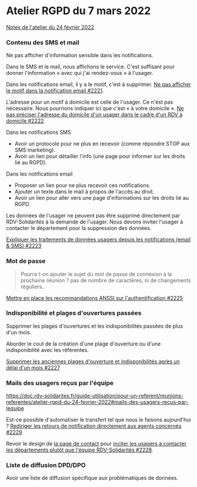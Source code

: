 # Atelier RGPD du 7 mars 2022

[Notes de l'atelier du 24 février 2022](https://doc.rdv-solidarites.fr/guide-utilisation/pour-un-referent/reunions-referentes/atelier-rgpd-du-24-fevrier-2022)

### Contenu des SMS et mail

Ne pas afficher d'information sensible dans les notifications.

Dans le SMS et le mail, nous affichons le service. C'est suffisant pour donner l'information « avec qui j'ai rendez-vous » à l'usager.

Dans les notifications email, il y a le motif, c'est à supprimer. [Ne pas afficher le motif dans la notification email #2221](https://github.com/betagouv/rdv-solidarites.fr/issues/2221).

L'adresse pour un motif à domicile est celle de l'usager. Ce n'est pas nécessaire. Nous pourrions indiquer ici que c'est « à votre domicile ». [Ne pas préciser l'adresse du domicile d'un usager dans le cadre d'un RDV à domicile #2222](https://github.com/betagouv/rdv-solidarites.fr/issues/2222)

Dans les notifications SMS

* Avoir un protocole pour ne plus en recevoir (comme répondre STOP aux SMS marketing).
* Avoir un lien pour détailler l'info (une page pour informer sur les droits lié au RGPD).

Dans les notifications email

* Proposer un lien pour ne plus recevoir ces notifications.
* Ajouter un texte dans le mail à propos de l'accès au droit.
* Avoir un lien pour aller vers une page d'informations sur les droits lié au RGPD.

Les données de l'usager ne peuvent pas être supprimé directement par RDV-Solidarités à la demande de l'usager. Nous devons inviter l'usager à contacter le département pour la suppression des données.

[Expliquer les traitements de données usagers depuis les notifications (email & SMS) #2223](https://github.com/betagouv/rdv-solidarites.fr/issues/2223)

### Mot de passe

> Pourra t-on ajouter le sujet du mot de passe de connexion à la prochaine réunion ? pas de nombre de caractères, ni de changements réguliers..

[Mettre en place les recommandations ANSSI sur l'authentification #2225](https://github.com/betagouv/rdv-solidarites.fr/issues/2225)

### Indisponibilité et plages d'ouvertures passées

Supprimer les plages d'ouvertures et les indisponibilités passées de plus d'un mois.

Aborder le cout de la création d'une plage d'ouverture ou d'une indisponibilité avec les référentes.

[Supprimer les anciennes plages d'ouverture et indisponibilités après un délai d'un mois #2227](https://github.com/betagouv/rdv-solidarites.fr/issues/2227)

### Mails des usagers reçus par l'équipe

https://doc.rdv-solidarites.fr/guide-utilisation/pour-un-referent/reunions-referentes/atelier-rgpd-du-24-fevrier-2022#mails-des-usagers-recus-par-lequipe

Est-ce possible d'automatiser le transfert tel que nous le faisons aujourd'hui ? [Rediriger les retours de notification directement aux agents concernés #2229](https://github.com/betagouv/rdv-solidarites.fr/issues/2229)

Revoir le design de [la page de contact](https://www.rdv-solidarites.fr/contact) pour [inciter les usagers à contacter les départements plutôt que l'équipe RDV-Solidarités #2228](https://github.com/betagouv/rdv-solidarites.fr/issues/2228).

### Liste de diffusion DPD/DPO

Avoir une liste de diffusion spécifique aux problématiques de données.
